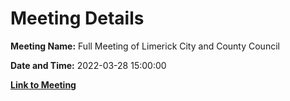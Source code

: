 # Meeting Details

**Meeting Name:** Full Meeting of Limerick City and County Council

**Date and Time:** 2022-03-28 15:00:00

**[Link to Meeting](https://www.limerick.ie/council/whats-on/full-meeting-limerick-city-and-county-council-48)**
